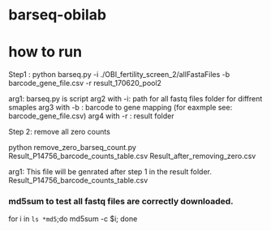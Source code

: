 # barseq-obilab

# how to run 
Step1 :
python barseq.py -i ./OBI_fertility_screen_2/allFastaFiles -b barcode_gene_file.csv -r result_170620_pool2

arg1: barseq.py is script 
arg2 with -i: path for all fastq files folder for diffrent smaples 
arg3 with -b : barcode to gene mapping (for eaxmple see: barcode_gene_file.csv)
arg4 with -r : result folder 

Step 2: remove all zero counts 

python remove_zero_barseq_count.py Result_P14756_barcode_counts_table.csv Result_after_removing_zero.csv

arg1: This file will be genrated after step 1 in the result folder. Result_P14756_barcode_counts_table.csv








### md5sum	to test all fastq files are correctly downloaded. 
for i in `ls *md5`;do md5sum -c $i; done





